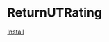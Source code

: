 # ReturnUTRating

<a href="https://github.com/pacjo/ReturnUTRating/raw/main/Return%20UT%20score.user.js">Install</a>
